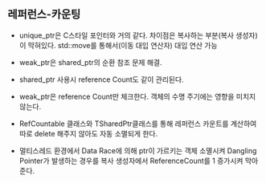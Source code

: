 
## 레퍼런스-카운팅   
* unique_ptr은 C스타일 포인터와 거의 같다. 차이점은 복사하는 부분(복사 생성자)이 막혀있다. std::move를 통해서(이동 대입 연산자) 대입 연산 가능   
* weak_ptr은 shared_ptr의 순환 참조 문제 해결.   
* shared_ptr 사용시 reference Count도 같이 관리된다.   
* weak_ptr은 reference Count만 체크한다. 객체의 수명 주기에는 영향을 미치지 않는다.   

* RefCountable 클래스와 TSharedPtr클래스를 통해 레퍼런스 카운트를 계산하여 따로 delete 해주지 않아도 자동 소멸되게 한다.
* 멀티스레드 환경에서 Data Race에 의해 ptr이 가르키는 객체 소멸시켜 Dangling Pointer가 발생하는 경우를 복사 생성자에서 ReferenceCount를 1 증가시켜 막아준다.

